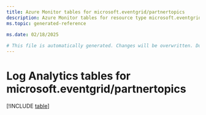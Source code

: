 ```yaml
---
title: Azure Monitor tables for microsoft.eventgrid/partnertopics
description: Azure Monitor tables for resource type microsoft.eventgrid/partnertopics
ms.topic: generated-reference
   
ms.date: 02/18/2025

# This file is automatically generated. Changes will be overwritten. Do not change this file directly.
---
```


# Log Analytics tables for microsoft.eventgrid/partnertopics  

[!INCLUDE [table](~/reusable-content/ce-skilling/azure/includes/azure-monitor/reference/tables/microsoft-eventgrid_partnertopics-include.md)]

